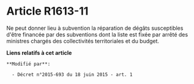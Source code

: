 # Article R1613-11

Ne peut donner lieu à subvention la réparation de dégâts susceptibles d'être financée par des subventions dont la liste est
fixée par arrêté des ministres chargés des collectivités territoriales et du budget.

**Liens relatifs à cet article**

	**Modifié par**:

	  - Décret n°2015-693 du 18 juin 2015 - art. 1
